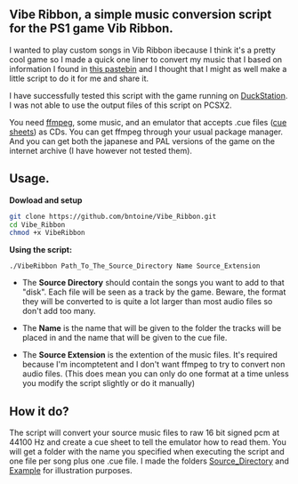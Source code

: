 ## Vibe Ribbon, a simple music conversion script for the PS1 game Vib Ribbon.
I wanted to play custom songs in Vib Ribbon ibecause I think it's a pretty cool game so I made a quick one liner to convert my music that I based on information I found in [this pastebin](https://pastebin.com/iFZKHbyH) and I thought that I might as well make a little script to do it for me and share it.

I have successfully tested this script with the game running on [DuckStation](https://github.com/stenzek/duckstation/). I was not able to use the output files of this script on PCSX2.

You need [ffmpeg](https://github.com/FFmpeg/FFmpeg), some music, and an emulator that accepts .cue files ([cue sheets](https://en.wikipedia.org/wiki/Cue_sheet_(computing))) as CDs.
You can get ffmpeg through your usual package manager.
And you can get both the japanese and PAL versions of the game on the internet archive (I have however not tested them).

## Usage.
**Dowload and setup**
```sh
git clone https://github.com/bntoine/Vibe_Ribbon.git
cd Vibe_Ribbon
chmod +x VibeRibbon
```

**Using the script:**
```
./VibeRibbon Path_To_The_Source_Directory Name Source_Extension
```
* The **Source Directory** should contain the songs you want to add to that "disk". Each file will be seen as a track by the game.
Beware, the format they will be converted to is quite a lot larger than most audio files so don't add too many.

* The **Name** is the name that will be given to the folder the tracks will be placed in and the name that will be given to the cue file.

* The **Source Extension** is the extention of the music files. It's required because I'm incomptetent and I don't want ffmpeg to try to convert non audio files. (This does mean you can only do one format at a time unless you modify the script slightly or do it manually)

## How it do?
The script will convert your source music files to raw 16 bit signed pcm at 44100 Hz and create a cue sheet to tell the emulator how to read them.
You will get a folder with the name you specified when executing the script and one file per song plus one .cue file.
I made the folders [Source\_Directory](Source_Directory/) and [Example](Example/) for illustration purposes.
